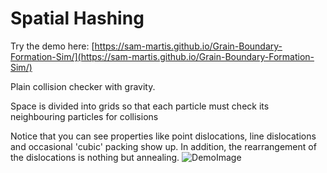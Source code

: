 # Spatial Hashing

Try the demo here: [https://sam-martis.github.io/Grain-Boundary-Formation-Sim/](https://sam-martis.github.io/Grain-Boundary-Formation-Sim/)

Plain collision checker with gravity.

Space is divided into grids so that each particle must check its neighbouring particles for collisions

Notice that you can see properties like point dislocations, line dislocations and occasional 'cubic' packing show up. In addition, the rearrangement of the dislocations is nothing but annealing.
![DemoImage](https://github.com/user-attachments/assets/7d8cc525-3fb3-4988-9a6e-767ac16814ad)
